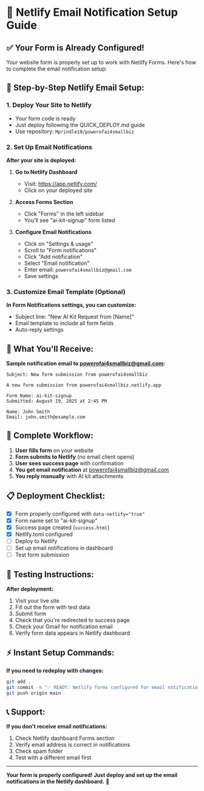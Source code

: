 # 📧 Netlify Email Notification Setup Guide

## ✅ **Your Form is Already Configured!**

Your website form is properly set up to work with Netlify Forms. Here's how to complete the email notification setup:

## 🔧 **Step-by-Step Netlify Email Setup:**

### **1. Deploy Your Site to Netlify**
- Your form code is ready
- Just deploy following the QUICK_DEPLOY.md guide
- Use repository: `Mprindle10/powerofai4smallbiz`

### **2. Set Up Email Notifications**

**After your site is deployed:**

1. **Go to Netlify Dashboard**
   - Visit: https://app.netlify.com/
   - Click on your deployed site

2. **Access Forms Section**
   - Click "Forms" in the left sidebar
   - You'll see "ai-kit-signup" form listed

3. **Configure Email Notifications**
   - Click on "Settings & usage"
   - Scroll to "Form notifications" 
   - Click "Add notification"
   - Select "Email notification"
   - Enter email: `powerofai4smallbiz@gmail.com`
   - Save settings

### **3. Customize Email Template (Optional)**

**In Form Notifications settings, you can customize:**
- Subject line: "New AI Kit Request from [Name]"
- Email template to include all form fields
- Auto-reply settings

## 📧 **What You'll Receive:**

**Sample notification email to powerofai4smallbiz@gmail.com:**
```
Subject: New form submission from powerofai4smallbiz

A new form submission from powerofai4smallbiz.netlify.app

Form Name: ai-kit-signup
Submitted: August 19, 2025 at 2:45 PM

Name: John Smith
Email: john.smith@example.com
```

## 🔄 **Complete Workflow:**

1. **User fills form** on your website
2. **Form submits to Netlify** (no email client opens)
3. **User sees success page** with confirmation
4. **You get email notification** at powerofai4smallbiz@gmail.com
5. **You reply manually** with AI kit attachments

## 📋 **Deployment Checklist:**

- [x] Form properly configured with `data-netlify="true"`
- [x] Form name set to "ai-kit-signup"
- [x] Success page created (`success.html`)
- [x] Netlify.toml configured
- [ ] Deploy to Netlify
- [ ] Set up email notifications in dashboard
- [ ] Test form submission

## 🧪 **Testing Instructions:**

**After deployment:**
1. Visit your live site
2. Fill out the form with test data
3. Submit form
4. Check that you're redirected to success page
5. Check your Gmail for notification email
6. Verify form data appears in Netlify dashboard

## ⚡ **Instant Setup Commands:**

**If you need to redeploy with changes:**
```bash
git add .
git commit -m "✅ READY: Netlify forms configured for email notifications"
git push origin main
```

## 📞 **Support:**

**If you don't receive email notifications:**
1. Check Netlify dashboard Forms section
2. Verify email address is correct in notifications
3. Check spam folder
4. Test with a different email first

---

**Your form is properly configured! Just deploy and set up the email notifications in the Netlify dashboard.** 🚀
